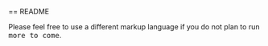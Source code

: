 == README

Please feel free to use a different markup language if you do not plan to run
<tt>more to come</tt>.
